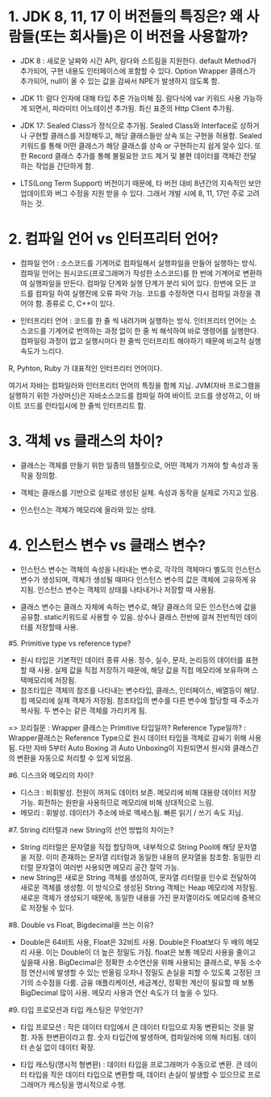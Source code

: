 # 1. JDK 8, 11, 17 이 버전들의 특징은? 왜 사람들(또는 회사들)은 이 버전을 사용할까?

- JDK 8 : 새로운 날짜와 시간 API, 람다와 스트림을 지원한다.
  default Method가 추가되어, 구현 내용도 인터페이스에 포함할 수 있다.
  Option Wrapper 클래스가 추가되어, null이 올 수 있는 값을 감싸서 NPE가 발생하지 않도록 함.

- JDK 11: 람다 인자에 대해 타입 추론 가능이해 짐.
  람다식에 var 키워드 사용 가능하게 되면서, 파라미터 어노테이션 추가됨.
  최신 표준의 Http Client 추가됨.

- JDK 17: Sealed Class가 정식으로 추가됨. Sealed Class와 Interface로 상하거나 구현할 클래스를 저장해두고, 해당 클래스들만 상속 또는 구현을 허용함. Sealed 키워드를 통해 어떤 클래스가 해당 클래스를 상속 or 구현하는지 쉽게 알수 있다. 또한 Record 클래스 추가를 통해 불필요한 코드 제거 및 불편 데이터를 객체간 전달하는 작업을 간단하게 함.

- LTS(Long Term Support) 버전이기 때문에, 타 버전 대비 8년간의 지속적인 보안 업데이트와 버그 수정을 지원 받을 수 있다. 그래서 개발 시에 8, 11, 17만 주로 고려하는 것.

# 2. 컴파일 언어 vs 인터프리터 언어?

- 컴파일 언어 : 소스코드를 기계어로 컴파일해서 실행파일을 만들어 실행하는 방식. 컴파일 언어는 원시코드(프로그래머가 작성한 소스코드)를 한 번에 기계어로 변환하여 실행파일을 만든다. 컴파일 단계와 실행 단계가 분리 되어 있다.
  한번에 모든 코드를 컴파일 하여 실행전에 오류 파악 가능. 코드를 수정하면 다시 컴파일 과정을 겪어야 함.
  종류로 C, C++이 있다.

- 인터프리터 언어 : 코드를 한 줄 씩 내려가며 실행하는 방식. 인터프리터 언어는 소스코드를 기계어로 번역하는 과정 없이 한 줄 씩 해석하여 바로 명령어를 실행한다. 컴파일링 과정이 없고 실행시마다 한 줄씩 인터프리트 해야하기 때문에 비교적 실행 속도가 느리다.

R, Pyhton, Ruby 가 대표적인 인터프리터 언어이다.

여기서 자바는 컴파일러와 인터프리터 언어의 특징을 함께 지님.
JVM(자바 프로그램을 실행하기 위한 가상머신)은 자바소스코드를 컴파일 하여 바이트 코드를 생성하고, 이 바이트 코드를 런타임시에 한 줄씩 인터프리트 함.

# 3. 객체 vs 클래스의 차이?

- 클래스는 객체를 만들기 위한 일종의 템플릿으로, 어떤 객체가 가져야 할 속성과 동작을 정의함.

- 객체는 클래스를 기반으로 실제로 생성된 실체. 속성과 동작을 실제로 가지고 있음.

- 인스턴스는 객체가 메모리에 올라와 있는 상태.

# 4. 인스턴스 변수 vs 클래스 변수?

- 인스턴스 변수는 객체의 속성을 나타내는 변수로, 각각의 객체마다 별도의 인스턴스 변수가 생성되며, 객체가 생성될 때마다 인스턴스 변수의 값은 객체에 고유하게 유지됨. 인스턴스 변수는 객체의 상태를 나타내거나 저장할 때 사용됨.

- 클래스 변수는 클래스 자체에 속하는 변수로, 해당 클래스의 모든 인스턴스에 값을 공유함. static키워드로 사용할 수 있음. 상수나 클래스 전반에 걸쳐 전반적인 데이터를 저장할때 사용.

#5. Primitive type vs reference type?

- 원시 타입은 기본적인 데이터 종류 사용. 정수, 실수, 문자, 논리등의 데이터를 표현할 때 사용. 실제 값을 직접 저장하기 때문에, 해당 값을 직접 메모리에 보유하며 스택메모리에 저장됨.
- 참조타입은 객체의 참조를 나타내는 변수타입, 클래스, 인터페이스, 배열등이 해당. 힙 메모리에 실제 객체가 저장됨. 참조타입의 변수를 다른 변수에 할당할 때 주소가 복사됨. 두 변수는 같은 객체를 가리키게 됨.

=> 꼬리질문 : Wrapper 클래스는 Primitive 타입일까? Reference Type일까?
: Wrapper클래스는 Reference Type으로 원시 데이터 타입을 객체로 감싸기 위해 사용됨. 다만 자바 5부터 Auto Boxing 과 Auto Unboxing이 지원되면서 원시와 클래스간의 변환을 자동으로 처리할 수 있게 되었음.

#6. 디스크와 메모리의 차이?

- 디스크 : 비휘발성. 전원이 꺼져도 데이터 보존. 메모리에 비해 대용량 데이터 저장 가능. 회전하는 원판을 사용하므로 메모리에 비해 상대적으로 느림.
- 메모리 : 휘발성. 데이터가 주소에 바로 액세스됨. 빠른 읽기 / 쓰기 속도 지님.

#7. String 리터럴과 new String의 선언 방법의 차이는?

- String 리터럴은 문자열을 직접 할당하며, 내부적으로 String Pool에 해당 문자열을 저장. 이미 존재하는 문자열 리터럴과 동일한 내용의 문자열을 참조함. 동일한 리터럴 문자열이 여러번 사용되면 메모리 공간 절약 가능.
- new String은 새로운 String 객체를 생성하여, 문자열 리터럴을 인수로 전달하여 새로운 객체를 생성함. 이 방식으로 생성된 String 객체는 Heap 메모리에 저장됨. 새로운 객체가 생성되기 때문에, 동일한 내용을 가진 문자열이라도 메모리에 중복으로 저장될 수 있다.

#8. Double vs Float, Bigdecimal을 쓰는 이유?

- Double은 64비트 사용, Float은 32비트 사용. Double은 Float보다 두 배의 메모리 사용. 이는 Double이 더 높은 정밀도 가짐. float은 보통 메모리 사용을 줄이고 싶을때 사용.
  BigDecimal은 정확한 소수연산을 위해 사용되는 클래스로, 부동 소수점 연산시에 발생할 수 있는 반올림 오차나 정밀도 손실을 피할 수 있도록 고정된 크기의 소수점을 다룸. 금융 애플리케이션, 세금계산, 정확한 계산이 필요할 때 보통 BigDecimal 많이 사용. 메모리 사용과 연산 속도가 더 높을 수 있다.

#9. 타입 프로모션과 타입 캐스팅은 무엇인가?

- 타입 프로모션 : 작은 데이터 타입에서 큰 데이터 타입으로 자동 변환되는 것을 말함. 자동 현변환이라고 함. 숫자 타입간에 발생하며, 컴파일러에 의해 처리됨. 데이터 손실 없이 데이터 확장.

- 타입 캐스팅(명시적 형변환) : 데이터 타입을 프로그래머가 수동으로 변환. 큰 데이터 타입을 작은 데이터 타입으로 변환할 때, 데이터 손실이 발생할 수 있으므로 프로그래머가 캐스팅을 명시적으로 수행.

